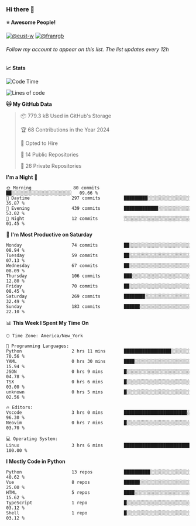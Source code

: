 ### Hi there 👋

<!--
**xyvs/xyvs** is a ✨ _special_ ✨ repository because its `README.md` (this file) appears on your GitHub profile.

Here are some ideas to get you started:

- 🔭 I’m currently working on ...
- 🌱 I’m currently learning ...
- 👯 I’m looking to collaborate on ...
- 🤔 I’m looking for help with ...
- 💬 Ask me about ...
- 📫 How to reach me: ...
- 😄 Pronouns: ...
- ⚡ Fun fact: ...
-->

<!--START_SECTION:waka-->
**⭐ Awesome People!** 

[![@eust-w](https://img.shields.io/badge/@eust--w-black?style=plastic&logo=github&logoColor=fff)](https://github.com/eust-w) [![@franrgb](https://img.shields.io/badge/@franrgb-black?style=plastic&logo=github&logoColor=fff)](https://github.com/franrgb) 

###### Follow my account to appear on this list. *The list updates every 12h*

**📈 Stats** 

![Code Time](http://img.shields.io/badge/Code%20Time-3%20hrs%206%20mins-blue)

![Lines of code](https://img.shields.io/badge/From%20Hello%20World%20I%27ve%20Written-126.5%20thousand%20lines%20of%20code-blue)

**🐱 My GitHub Data** 

> 📦 779.3 kB Used in GitHub's Storage 
 > 
> 🏆 68 Contributions in the Year 2024
 > 
> 💼 Opted to Hire
 > 
> 📜 14 Public Repositories 
 > 
> 🔑 26 Private Repositories 
 > 
**I'm a Night 🦉** 

```text
🌞 Morning                80 commits          ██░░░░░░░░░░░░░░░░░░░░░░░   09.66 % 
🌆 Daytime                297 commits         █████████░░░░░░░░░░░░░░░░   35.87 % 
🌃 Evening                439 commits         █████████████░░░░░░░░░░░░   53.02 % 
🌙 Night                  12 commits          ░░░░░░░░░░░░░░░░░░░░░░░░░   01.45 % 
```
📅 **I'm Most Productive on Saturday** 

```text
Monday                   74 commits          ██░░░░░░░░░░░░░░░░░░░░░░░   08.94 % 
Tuesday                  59 commits          ██░░░░░░░░░░░░░░░░░░░░░░░   07.13 % 
Wednesday                67 commits          ██░░░░░░░░░░░░░░░░░░░░░░░   08.09 % 
Thursday                 106 commits         ███░░░░░░░░░░░░░░░░░░░░░░   12.80 % 
Friday                   70 commits          ██░░░░░░░░░░░░░░░░░░░░░░░   08.45 % 
Saturday                 269 commits         ████████░░░░░░░░░░░░░░░░░   32.49 % 
Sunday                   183 commits         ██████░░░░░░░░░░░░░░░░░░░   22.10 % 
```


📊 **This Week I Spent My Time On** 

```text
🕑︎ Time Zone: America/New_York

💬 Programming Languages: 
Python                   2 hrs 11 mins       ██████████████████░░░░░░░   70.56 % 
YAML                     0 hrs 30 mins       ████░░░░░░░░░░░░░░░░░░░░░   15.94 % 
JSON                     0 hrs 9 mins        █░░░░░░░░░░░░░░░░░░░░░░░░   04.78 % 
TSX                      0 hrs 6 mins        █░░░░░░░░░░░░░░░░░░░░░░░░   03.00 % 
unknown                  0 hrs 5 mins        █░░░░░░░░░░░░░░░░░░░░░░░░   02.56 % 

🔥 Editors: 
Vscode                   3 hrs 0 mins        ████████████████████████░   96.30 % 
Neovim                   0 hrs 7 mins        █░░░░░░░░░░░░░░░░░░░░░░░░   03.70 % 

💻 Operating System: 
Linux                    3 hrs 6 mins        █████████████████████████   100.00 % 
```

**I Mostly Code in Python** 

```text
Python                   13 repos            ██████████░░░░░░░░░░░░░░░   40.62 % 
Vue                      8 repos             ██████░░░░░░░░░░░░░░░░░░░   25.00 % 
HTML                     5 repos             ████░░░░░░░░░░░░░░░░░░░░░   15.62 % 
TypeScript               1 repo              █░░░░░░░░░░░░░░░░░░░░░░░░   03.12 % 
Shell                    1 repo              █░░░░░░░░░░░░░░░░░░░░░░░░   03.12 % 
```




<!--END_SECTION:waka-->
